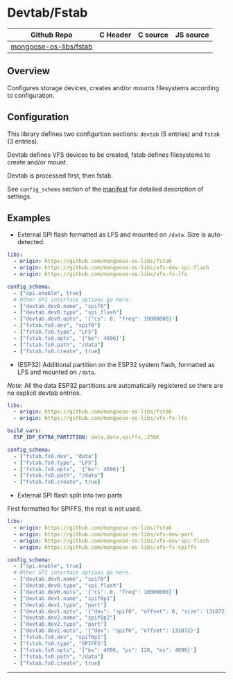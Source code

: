 # Devtab/Fstab
| Github Repo | C Header | C source  | JS source |
| ----------- | -------- | --------  | ----------------- |
| [mongoose-os-libs/fstab](https://github.com/mongoose-os-libs/fstab) | &nbsp; | &nbsp;  | &nbsp;         |



## Overview

Configures storage devices, creates and/or mounts filesystems according to configuration.

## Configuration

This library defines two configurtion sections: `devtab` (5 entries) and `fstab` (3 entries).

Devtab defines VFS devices to be created, fstab defines filesystems to create and/or mount.

Devtab is processed first, then fstab.

See `config_schema` section of the [manifest](mos.yml) for detailed description of settings.

## Examples

 * External SPI flash formatted as LFS and mounted on `/data`. Size is auto-detected.

```yaml
libs:
  - origin: https://github.com/mongoose-os-libs/fstab
  - origin: https://github.com/mongoose-os-libs/vfs-dev-spi-flash
  - origin: https://github.com/mongoose-os-libs/vfs-fs-lfs

config_schema:
  - ["spi.enable", true]
  # Other SPI interface options go here.
  - ["devtab.dev0.name", "spif0"]
  - ["devtab.dev0.type", "spi_flash"]
  - ["devtab.dev0.opts", '{"cs": 0, "freq": 10000000}']
  - ["fstab.fs0.dev", "spif0"]
  - ["fstab.fs0.type", "LFS"]
  - ["fstab.fs0.opts", '{"bs": 4096}']
  - ["fstab.fs0.path", "/data"]
  - ["fstab.fs0.create", true]
```

 * (ESP32) Additional partition on the ESP32 system flash, formatted as LFS and mounted on `/data`.

_Note:_ All the data ESP32 partitions are automatically registered so there are no explicit devtab entries.

```yaml
libs:
  - origin: https://github.com/mongoose-os-libs/fstab
  - origin: https://github.com/mongoose-os-libs/vfs-fs-lfs

build_vars:
  ESP_IDF_EXTRA_PARTITION: data,data,spiffs,,256K

config_schema:
  - ["fstab.fs0.dev", "data"]
  - ["fstab.fs0.type", "LFS"]
  - ["fstab.fs0.opts", '{"bs": 4096}']
  - ["fstab.fs0.path", "/data"]
  - ["fstab.fs0.create", true]
```

 * External SPI flash split into two parts

First formatted for SPIFFS, the rest is not used.

```yaml
libs:
  - origin: https://github.com/mongoose-os-libs/fstab
  - origin: https://github.com/mongoose-os-libs/vfs-dev-part
  - origin: https://github.com/mongoose-os-libs/vfs-dev-spi-flash
  - origin: https://github.com/mongoose-os-libs/vfs-fs-spiffs

config_schema:
  - ["spi.enable", true]
  # Other SPI interface options go here.
  - ["devtab.dev0.name", "spif0"]
  - ["devtab.dev0.type", "spi_flash"]
  - ["devtab.dev0.opts", '{"cs": 0, "freq": 10000000}']
  - ["devtab.dev1.name", "spif0p1"]
  - ["devtab.dev1.type", "part"]
  - ["devtab.dev1.opts", '{"dev": "spif0", "offset": 0, "size": 131072}']
  - ["devtab.dev2.name", "spif0p2"]
  - ["devtab.dev2.type", "part"]
  - ["devtab.dev2.opts", '{"dev": "spif0", "offset": 131072}']
  - ["fstab.fs0.dev", "spif0p1"]
  - ["fstab.fs0.type", "SPIFFS"]
  - ["fstab.fs0.opts", '{"bs": 4096, "ps": 128, "es": 4096}']
  - ["fstab.fs0.path", "/data"]
  - ["fstab.fs0.create", true]
```


 ----- 
